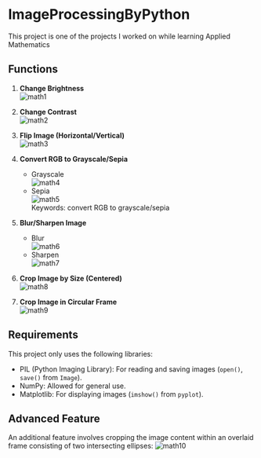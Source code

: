 # ImageProcessingByPython
This project is one of the projects I worked on while learning Applied Mathematics

## Functions

1. **Change Brightness**  
   ![math1](https://github.com/NhanIsCoding/ImageProcessingByPython/assets/110398178/88e307fc-10e2-46d1-8ed8-101d6ba505eb)

2. **Change Contrast**  
   ![math2](https://github.com/NhanIsCoding/ImageProcessingByPython/assets/110398178/3ded54fc-382c-4c62-8246-954a777285fe)

3. **Flip Image (Horizontal/Vertical)**  
   ![math3](https://github.com/NhanIsCoding/ImageProcessingByPython/assets/110398178/3ee46887-90bb-4228-b559-c9cd636a4263)

4. **Convert RGB to Grayscale/Sepia**  
   - Grayscale  
     ![math4](https://github.com/NhanIsCoding/ImageProcessingByPython/assets/110398178/c72a2578-1fd2-463c-9a6e-f699c61bb753)
   - Sepia  
     ![math5](https://github.com/NhanIsCoding/ImageProcessingByPython/assets/110398178/fb673f4c-5ad4-47c3-8890-b17b9ea4b0b3)  
   Keywords: convert RGB to grayscale/sepia

5. **Blur/Sharpen Image**  
   - Blur  
     ![math6](https://github.com/NhanIsCoding/ImageProcessingByPython/assets/110398178/a20a9cbf-6ba7-42d5-8218-870299be63e5)
   - Sharpen  
     ![math7](https://github.com/NhanIsCoding/ImageProcessingByPython/assets/110398178/c0f869fd-8603-43ca-82d9-c17d106f98f2)

6. **Crop Image by Size (Centered)**  
   ![math8](https://github.com/NhanIsCoding/ImageProcessingByPython/assets/110398178/7f2f1cd1-b659-4631-9030-38961df73ff2)

7. **Crop Image in Circular Frame**  
   ![math9](https://github.com/NhanIsCoding/ImageProcessingByPython/assets/110398178/c51dd2c5-b05b-4336-acd7-9d052f1181f6)

## Requirements

This project only uses the following libraries:
- PIL (Python Imaging Library): For reading and saving images (`open()`, `save()` from `Image`).
- NumPy: Allowed for general use.
- Matplotlib: For displaying images (`imshow()` from `pyplot`).

## Advanced Feature

An additional feature involves cropping the image content within an overlaid frame consisting of two intersecting ellipses:
![math10](https://github.com/NhanIsCoding/ImageProcessingByPython/assets/110398178/efd56382-418f-41a2-823d-695a878fe58c)
